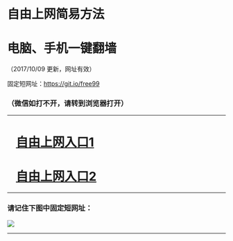﻿# 自由上网简易方法

# 电脑、手机一键翻墙

（2017/10/09 更新，网址有效）

固定短网址：https://git.io/free99

### （微信如打不开，请转到浏览器打开）


***





# &nbsp;&nbsp; <a href="http://ft1946213498.fwq-tz-1001.info/fwqtz01.html?t=100900114575 " target="_blank">自由上网入口1</a>
# &nbsp;&nbsp; <a href="http://ft2604220301.fwq-tz-1002.info/fwqtz02.html?t=100900126678 " target="_blank">自由上网入口2</a>
***

### 请记住下图中固定短网址：

<img src="https://s3-us-west-2.amazonaws.com/fwq-1001/yjfq-20170905okok.png" /> 


***

